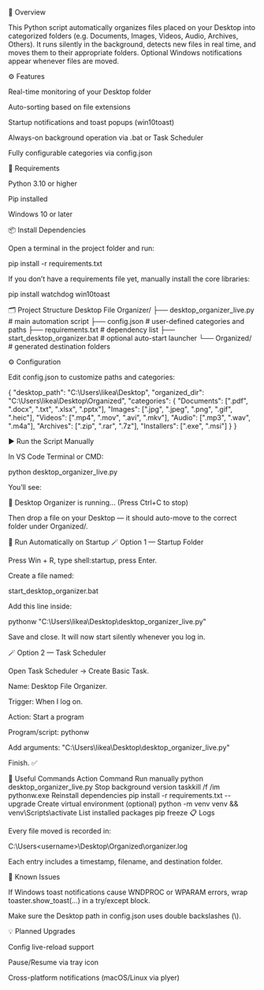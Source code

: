 🧩 Overview

This Python script automatically organizes files placed on your Desktop into categorized folders (e.g. Documents, Images, Videos, Audio, Archives, Others).
It runs silently in the background, detects new files in real time, and moves them to their appropriate folders.
Optional Windows notifications appear whenever files are moved.

⚙️ Features

Real-time monitoring of your Desktop folder

Auto-sorting based on file extensions

Startup notifications and toast popups (win10toast)

Always-on background operation via .bat or Task Scheduler

Fully configurable categories via config.json

🧠 Requirements

Python 3.10 or higher

Pip installed

Windows 10 or later

📦 Install Dependencies

Open a terminal in the project folder and run:

pip install -r requirements.txt


If you don’t have a requirements file yet, manually install the core libraries:

pip install watchdog win10toast

🗂 Project Structure
Desktop File Organizer/
├── desktop_organizer_live.py      # main automation script
├── config.json                    # user-defined categories and paths
├── requirements.txt               # dependency list
├── start_desktop_organizer.bat    # optional auto-start launcher
└── Organized/                     # generated destination folders

⚙️ Configuration

Edit config.json to customize paths and categories:

{
  "desktop_path": "C:\\Users\\likea\\Desktop",
  "organized_dir": "C:\\Users\\likea\\Desktop\\Organized",
  "categories": {
    "Documents": [".pdf", ".docx", ".txt", ".xlsx", ".pptx"],
    "Images": [".jpg", ".jpeg", ".png", ".gif", ".heic"],
    "Videos": [".mp4", ".mov", ".avi", ".mkv"],
    "Audio": [".mp3", ".wav", ".m4a"],
    "Archives": [".zip", ".rar", ".7z"],
    "Installers": [".exe", ".msi"]
  }
}

▶️ Run the Script Manually

In VS Code Terminal or CMD:

python desktop_organizer_live.py


You’ll see:

🧠 Desktop Organizer is running... (Press Ctrl+C to stop)


Then drop a file on your Desktop — it should auto-move to the correct folder under Organized/.

🔁 Run Automatically on Startup
🪄 Option 1 — Startup Folder

Press Win + R, type shell:startup, press Enter.

Create a file named:

start_desktop_organizer.bat


Add this line inside:

pythonw "C:\Users\likea\Desktop\desktop_organizer_live.py"


Save and close.
It will now start silently whenever you log in.

🪄 Option 2 — Task Scheduler

Open Task Scheduler → Create Basic Task.

Name: Desktop File Organizer.

Trigger: When I log on.

Action: Start a program

Program/script: pythonw

Add arguments: "C:\Users\likea\Desktop\desktop_organizer_live.py"

Finish. ✅

🧠 Useful Commands
Action	Command
Run manually	python desktop_organizer_live.py
Stop background version	taskkill /f /im pythonw.exe
Reinstall dependencies	pip install -r requirements.txt --upgrade
Create virtual environment (optional)	python -m venv venv && venv\Scripts\activate
List installed packages	pip freeze
📋 Logs

Every file moved is recorded in:

C:\Users\<username>\Desktop\Organized\organizer.log


Each entry includes a timestamp, filename, and destination folder.

🧠 Known Issues

If Windows toast notifications cause WNDPROC or WPARAM errors, wrap toaster.show_toast(...) in a try/except block.

Make sure the Desktop path in config.json uses double backslashes (\\).

💡 Planned Upgrades

Config live-reload support

Pause/Resume via tray icon

Cross-platform notifications (macOS/Linux via plyer)
